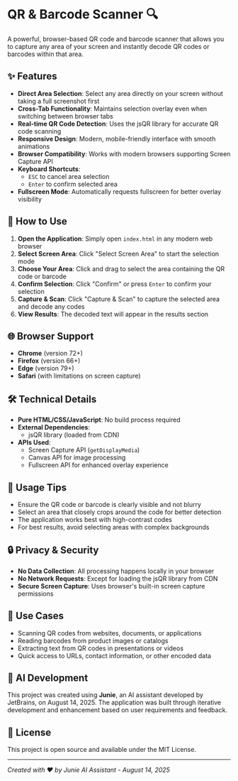 # QR & Barcode Scanner 🔍

A powerful, browser-based QR code and barcode scanner that allows you to capture any area of your screen and instantly decode QR codes or barcodes within that area.

## ✨ Features

- **Direct Area Selection**: Select any area directly on your screen without taking a full screenshot first
- **Cross-Tab Functionality**: Maintains selection overlay even when switching between browser tabs
- **Real-time QR Code Detection**: Uses the jsQR library for accurate QR code scanning
- **Responsive Design**: Modern, mobile-friendly interface with smooth animations
- **Browser Compatibility**: Works with modern browsers supporting Screen Capture API
- **Keyboard Shortcuts**: 
  - `ESC` to cancel area selection
  - `Enter` to confirm selected area
- **Fullscreen Mode**: Automatically requests fullscreen for better overlay visibility

## 🚀 How to Use

1. **Open the Application**: Simply open `index.html` in any modern web browser
2. **Select Screen Area**: Click "Select Screen Area" to start the selection mode
3. **Choose Your Area**: Click and drag to select the area containing the QR code or barcode
4. **Confirm Selection**: Click "Confirm" or press `Enter` to confirm your selection
5. **Capture & Scan**: Click "Capture & Scan" to capture the selected area and decode any codes
6. **View Results**: The decoded text will appear in the results section

## 🌐 Browser Support

- **Chrome** (version 72+)
- **Firefox** (version 66+)
- **Edge** (version 79+)
- **Safari** (with limitations on screen capture)

## 🛠️ Technical Details

- **Pure HTML/CSS/JavaScript**: No build process required
- **External Dependencies**: 
  - jsQR library (loaded from CDN)
- **APIs Used**:
  - Screen Capture API (`getDisplayMedia`)
  - Canvas API for image processing
  - Fullscreen API for enhanced overlay experience

## 📱 Usage Tips

- Ensure the QR code or barcode is clearly visible and not blurry
- Select an area that closely crops around the code for better detection
- The application works best with high-contrast codes
- For best results, avoid selecting areas with complex backgrounds

## 🔒 Privacy & Security

- **No Data Collection**: All processing happens locally in your browser
- **No Network Requests**: Except for loading the jsQR library from CDN
- **Secure Screen Capture**: Uses browser's built-in screen capture permissions

## 🎯 Use Cases

- Scanning QR codes from websites, documents, or applications
- Reading barcodes from product images or catalogs
- Extracting text from QR codes in presentations or videos
- Quick access to URLs, contact information, or other encoded data

## 🤖 AI Development

This project was created using **Junie**, an AI assistant developed by JetBrains, on August 14, 2025. The application was built through iterative development and enhancement based on user requirements and feedback.

## 📄 License

This project is open source and available under the MIT License.

---

*Created with ❤️ by Junie AI Assistant - August 14, 2025*
